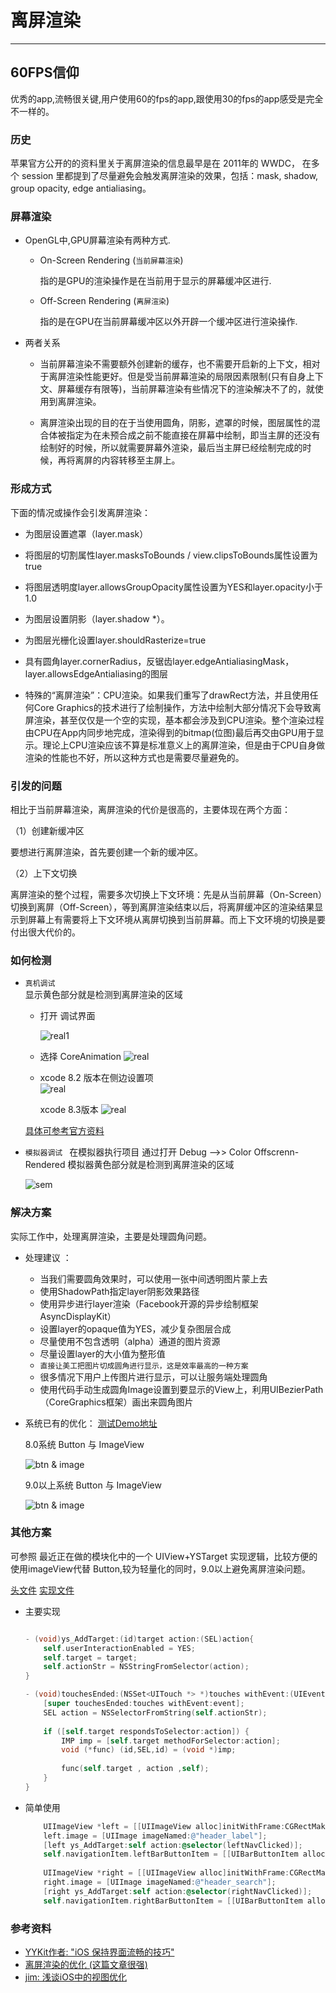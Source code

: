 # 离屏渲染 

---

## 60FPS信仰
优秀的app,流畅很关键,用户使用60的fps的app,跟使用30的fps的app感受是完全不一样的。

### 历史

苹果官方公开的的资料里关于离屏渲染的信息最早是在 2011年的 WWDC， 在多个 session 里都提到了尽量避免会触发离屏渲染的效果，包括：mask, shadow, group opacity, edge antialiasing。

### 屏幕渲染
* OpenGL中,GPU屏幕渲染有两种方式.

	* On-Screen Rendering (`当前屏幕渲染`)
	
		指的是GPU的渲染操作是在当前用于显示的屏幕缓冲区进行.
	
	* Off-Screen Rendering (`离屏渲染`)
	
		指的是在GPU在当前屏幕缓冲区以外开辟一个缓冲区进行渲染操作.
	
* 两者关系
	* 当前屏幕渲染不需要额外创建新的缓存，也不需要开启新的上下文，相对于离屏渲染性能更好。但是受当前屏幕渲染的局限因素限制(只有自身上下文、屏幕缓存有限等)，当前屏幕渲染有些情况下的渲染解决不了的，就使用到离屏渲染。

	* 离屏渲染出现的目的在于当使用圆角，阴影，遮罩的时候，图层属性的混合体被指定为在未预合成之前不能直接在屏幕中绘制，即当主屏的还没有绘制好的时候，所以就需要屏幕外渲染，最后当主屏已经绘制完成的时候，再将离屏的内容转移至主屏上。

### 形成方式
下面的情况或操作会引发离屏渲染：

* 为图层设置遮罩（layer.mask）
* 将图层的切割属性layer.masksToBounds / view.clipsToBounds属性设置为true
* 将图层透明度layer.allowsGroupOpacity属性设置为YES和layer.opacity小于1.0
* 为图层设置阴影（layer.shadow *）。
* 为图层光栅化设置layer.shouldRasterize=true
* 具有圆角layer.cornerRadius，反锯齿layer.edgeAntialiasingMask，layer.allowsEdgeAntialiasing的图层

* 特殊的“离屏渲染”：CPU渲染。如果我们重写了drawRect方法，并且使用任何Core Graphics的技术进行了绘制操作，方法中绘制大部分情况下会导致离屏渲染，甚至仅仅是一个空的实现，基本都会涉及到CPU渲染。整个渲染过程由CPU在App内同步地完成，渲染得到的bitmap(位图)最后再交由GPU用于显示。理论上CPU渲染应该不算是标准意义上的离屏渲染，但是由于CPU自身做渲染的性能也不好，所以这种方式也是需要尽量避免的。

### 引发的问题

相比于当前屏幕渲染，离屏渲染的代价是很高的，主要体现在两个方面：

（1）创建新缓冲区

要想进行离屏渲染，首先要创建一个新的缓冲区。

（2）上下文切换

离屏渲染的整个过程，需要多次切换上下文环境：先是从当前屏幕（On-Screen）切换到离屏（Off-Screen），等到离屏渲染结束以后，将离屏缓冲区的渲染结果显示到屏幕上有需要将上下文环境从离屏切换到当前屏幕。而上下文环境的切换是要付出很大代价的。

### 如何检测

* `真机调试 `  
	显示黄色部分就是检测到离屏渲染的区域
	* 打开 调试界面
	
		![real1](real1.png)
	
	* 选择 CoreAnimation
	![real](real2.png)
	*  xcode 8.2 版本在侧边设置项  
	 	![real](real3.png)
	

	
		xcode 8.3版本
		![real](real4.png)

	[具体可参考官方资料](https://developer.apple.com/videos/play/wwdc2014/419/)
	
* `模拟器调试 `
	在模拟器执行项目  通过打开 Debug -->> Color Offscrenn-Rendered  模拟器黄色部分就是检测到离屏渲染的区域
	
	![sem](sem1.png)
	
	
### 解决方案

实际工作中，处理离屏渲染，主要是处理圆角问题。

* 处理建议 ：
	* 当我们需要圆角效果时，可以使用一张中间透明图片蒙上去
	* 使用ShadowPath指定layer阴影效果路径
	* 使用异步进行layer渲染（Facebook开源的异步绘制框架AsyncDisplayKit）
	* 设置layer的opaque值为YES，减少复杂图层合成
	* 尽量使用不包含透明（alpha）通道的图片资源
	* 尽量设置layer的大小值为整形值
	* `直接让美工把图片切成圆角进行显示，这是效率最高的一种方案`
	* 很多情况下用户上传图片进行显示，可以让服务端处理圆角
	* 使用代码手动生成圆角Image设置到要显示的View上，利用UIBezierPath（CoreGraphics框架）画出来圆角图片


* 系统已有的优化： [测试Demo地址](https://github.com/DevGuan/0817Demo.git)

	8.0系统 Button 与 ImageView
	
	![btn & image](result1.png)
	
	9.0以上系统 Button 与 ImageView
	
	![btn & image](result2.png)


### 其他方案

可参照 最近正在做的模块化中的一个 UIView+YSTarget 实现逻辑，比较方便的使用imageView代替 Button,较为轻量化的同时，9.0以上避免离屏渲染问题。

[头文件](UIView+YSTarget.h)
[实现文件](UIView+YSTarget.m)

* 主要实现

	```Objective-C
	
	- (void)ys_AddTarget:(id)target action:(SEL)action{
	    self.userInteractionEnabled = YES;
	    self.target = target;
	    self.actionStr = NSStringFromSelector(action);
	}
	
	- (void)touchesEnded:(NSSet<UITouch *> *)touches withEvent:(UIEvent *)event{
	    [super touchesEnded:touches withEvent:event];
	    SEL action = NSSelectorFromString(self.actionStr);
	    
	    if ([self.target respondsToSelector:action]) {
	        IMP imp = [self.target methodForSelector:action];
	        void (*func) (id,SEL,id) = (void *)imp;
	        
	        func(self.target , action ,self);
	    }
	}
	
	```
	
* 简单使用 
	
	```Objective-C
		UIImageView *left = [[UIImageView alloc]initWithFrame:CGRectMake(0, 0, 20, 20)];
	    left.image = [UIImage imageNamed:@"header_label"];
	    [left ys_AddTarget:self action:@selector(leftNavClicked)];
	    self.navigationItem.leftBarButtonItem = [[UIBarButtonItem alloc]initWithCustomView:left];
	    
	    UIImageView *right = [[UIImageView alloc]initWithFrame:CGRectMake(0, 0, 20, 20)];
	    right.image = [UIImage imageNamed:@"header_search"];
	    [right ys_AddTarget:self action:@selector(rightNavClicked)];
	    self.navigationItem.rightBarButtonItem = [[UIBarButtonItem alloc]initWithCustomView:right];
	
	```
	

### 参考资料
 * [YYKit作者: "iOS 保持界面流畅的技巧"](http://blog.ibireme.com/2015/11/12/smooth_user_interfaces_for_ios/)
 * [离屏渲染的优化 (这篇文章很强)](http://www.jianshu.com/p/ca51c9d3575b)
 * [jim: 浅谈iOS中的视图优化](http://kuailejim.com/2016/04/22/浅谈iOS中的视图优化/)

